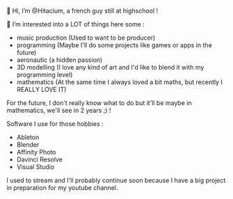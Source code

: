 👋 Hi, I’m @Hitacium, a french guy still at highschool !

👀 I’m interested into a LOT of things here some :

- music production (Used to want to be producer)
- programming (Maybe I'll do some projects like games or apps in the future)
- aeronautic (a hidden passion)
- 3D modelling (I love any kind of art and I'd like to blend it with my programming level)
- mathematics (At the same time I always loved a bit maths, but recently I REALLY LOVE IT)

For the future, I don't really know what to do but it'll be maybe in mathematics, we'll see in 2 years ;) !

Software I use for those hobbies :

- Ableton
- Blender
- Affinity Photo
- Davinci Resolve
- Visual Studio

I used to stream and I'll probably continue soon because I have a big project in preparation for my youtube channel.
